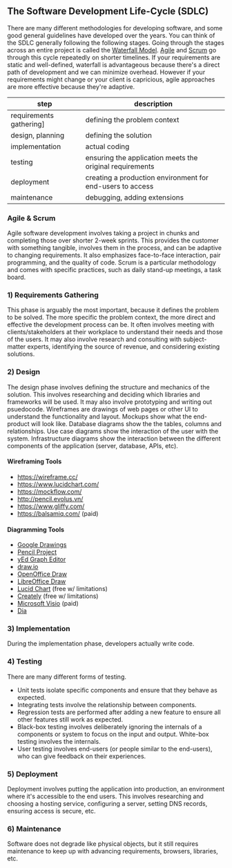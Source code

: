 

## 

## The Software Development Life-Cycle (SDLC)

There are many different methodologies for developing software, and some good general guidelines have developed over the years. You can think of the SDLC generally following the following stages. Going through the stages across an entire project is called the [Waterfall Model](https://en.wikipedia.org/wiki/Waterfall_model). [Agile](https://en.wikipedia.org/wiki/Agile_software_development) and [Scrum](https://en.wikipedia.org/wiki/Scrum_(software_development)) go through this cycle repeatedly on shorter timelines. If your requirements are static and well-defined, waterfall is advantageous because there's a direct path of development and we can minimize overhead. However if your requirements might change or your client is capricious, agile approaches are more effective because they're adaptive.

| step | description |
| ---  | ---         |
| requirements gathering] | defining the problem context |
| design, planning | defining the solution  |
| implementation | actual coding |
| testing | ensuring the application meets the original requirements |
| deployment | creating a production environment for end-users to access |
| maintenance | debugging, adding extensions |

### Agile & Scrum

Agile software development involves taking a project in chunks and completing those over shorter 2-week sprints. This provides the customer with something tangible, involves them in the process, and can be adaptive to changing requirements. It also emphasizes face-to-face interaction, pair programming, and the quality of code. Scrum is a particular methodology and comes with specific practices, such as daily stand-up meetings, a task board.



### 1) Requirements Gathering

This phase is arguably the most important, because it defines the problem to be solved. The more specific the problem context, the more direct and effective the development process can be. It often involves meeting with clients/stakeholders at their workplace to understand their needs and those of the users. It may also involve research and consulting with subject-matter experts, identifying the source of revenue, and considering existing solutions.

### 2) Design

The design phase involves defining the structure and mechanics of the solution. This involves researching and deciding which libraries and frameworks will be used. It may also involve prototyping and writing out psuedocode. Wireframes are drawings of web pages or other UI to understand the functionality and layout. Mockups show what the end-product will look like. Database diagrams show the the tables, columns and relationships. Use case diagrams show the interaction of the user with the system. Infrastructure diagrams show the interaction between the different components of the application (server, database, APIs, etc).


#### Wireframing Tools

- https://wireframe.cc/
- https://www.lucidchart.com/
- https://mockflow.com/
- http://pencil.evolus.vn/
- https://www.gliffy.com/
- https://balsamiq.com/ (paid)

#### Diagramming Tools

- [Google Drawings](https://docs.google.com/drawings/)
- [Pencil Project](https://pencil.evolus.vn/)
- [yEd Graph Editor](https://www.yworks.com/products/yed)
- [draw.io](https://www.draw.io/)
- [OpenOffice Draw](https://www.openoffice.org/product/draw.html)
- [LibreOffice Draw](https://www.libreoffice.org/)
- [Lucid Chart](https://www.lucidchart.com/) (free w/ limitations)
- [Creately](https://creately.com) (free w/ limitations)
- [Microsoft Visio](https://products.office.com/en-us/visio/flowchart-software?tab=tabs-1) (paid)
- [Dia](http://dia-installer.de/)

### 3) Implementation

During the implementation phase, developers actually write code.

### 4) Testing

There are many different forms of testing.

- Unit tests isolate specific components and ensure that they behave as expected.
- Integrating tests involve the relationship between components.
- Regression tests are performed after adding a new feature to ensure all other features still work as expected.
- Black-box testing involves deliberately ignoring the internals of a components or system to focus on the input and output. White-box testing involves the internals.
- User testing involves end-users (or people similar to the end-users), who can give feedback on their experiences.


### 5) Deployment

Deployment involves putting the application into production, an environment where it's accessible to the end users. This involves researching and choosing a hosting service, configuring a server, setting DNS records, ensuring access is secure, etc.

### 6) Maintenance

Software does not degrade like physical objects, but it still requires maintenance to keep up with advancing requirements, browsers, libraries, etc.

